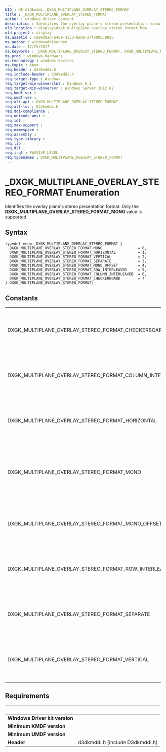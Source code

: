 ```yaml
---
UID : NE:d3dkmddi._DXGK_MULTIPLANE_OVERLAY_STEREO_FORMAT
title : _DXGK_MULTIPLANE_OVERLAY_STEREO_FORMAT
author : windows-driver-content
description : Identifies the overlay plane's stereo presentation format. Only the DXGK_MULTIPLANE_OVERLAY_STEREO_FORMAT_MONO value is supported.
old-location : display\dxgk_multiplane_overlay_stereo_format.htm
old-project : display
ms.assetid : ce9ad02d-645a-4333-9208-27f0805508a5
ms.author : windowsdriverdev
ms.date : 12/29/2017
ms.keywords : _DXGK_MULTIPLANE_OVERLAY_STEREO_FORMAT, DXGK_MULTIPLANE_OVERLAY_STEREO_FORMAT
ms.prod : windows-hardware
ms.technology : windows-devices
ms.topic : enum
req.header : d3dkmddi.h
req.include-header : D3dkmddi.h
req.target-type : Windows
req.target-min-winverclnt : Windows 8.1
req.target-min-winversvr : Windows Server 2012 R2
req.kmdf-ver : 
req.umdf-ver : 
req.alt-api : DXGK_MULTIPLANE_OVERLAY_STEREO_FORMAT
req.alt-loc : D3dkmddi.h
req.ddi-compliance : 
req.unicode-ansi : 
req.idl : 
req.max-support : 
req.namespace : 
req.assembly : 
req.type-library : 
req.lib : 
req.dll : 
req.irql : PASSIVE_LEVEL
req.typenames : DXGK_MULTIPLANE_OVERLAY_STEREO_FORMAT
---
```


# _DXGK_MULTIPLANE_OVERLAY_STEREO_FORMAT Enumeration
Identifies the overlay plane's stereo presentation format. Only the <b>DXGK_MULTIPLANE_OVERLAY_STEREO_FORMAT_MONO</b> value is supported.

## Syntax
````
typedef enum _DXGK_MULTIPLANE_OVERLAY_STEREO_FORMAT { 
  DXGK_MULTIPLANE_OVERLAY_STEREO_FORMAT_MONO                = 0,
  DXGK_MULTIPLANE_OVERLAY_STEREO_FORMAT_HORIZONTAL          = 1,
  DXGK_MULTIPLANE_OVERLAY_STEREO_FORMAT_VERTICAL            = 2,
  DXGK_MULTIPLANE_OVERLAY_STEREO_FORMAT_SEPARATE            = 3,
  DXGK_MULTIPLANE_OVERLAY_STEREO_FORMAT_MONO_OFFSET         = 4,
  DXGK_MULTIPLANE_OVERLAY_STEREO_FORMAT_ROW_INTERLEAVED     = 5,
  DXGK_MULTIPLANE_OVERLAY_STEREO_FORMAT_COLUMN_INTERLEAVED  = 6,
  DXGK_MULTIPLANE_OVERLAY_STEREO_FORMAT_CHECKERBOARD        = 7
} DXGK_MULTIPLANE_OVERLAY_STEREO_FORMAT;
````

## Constants

<table>

<tr>
<td>DXGK_MULTIPLANE_OVERLAY_STEREO_FORMAT_CHECKERBOARD</td>
<td>Reserved for system use. Do not use in your driver.</td>
</tr>

<tr>
<td>DXGK_MULTIPLANE_OVERLAY_STEREO_FORMAT_COLUMN_INTERLEAVED</td>
<td>Reserved for system use. Do not use in your driver.</td>
</tr>

<tr>
<td>DXGK_MULTIPLANE_OVERLAY_STEREO_FORMAT_HORIZONTAL</td>
<td>Reserved for system use. Do not use in your driver.</td>
</tr>

<tr>
<td>DXGK_MULTIPLANE_OVERLAY_STEREO_FORMAT_MONO</td>
<td>The overplay plane data is presented in mono (non-stereo) format.</td>
</tr>

<tr>
<td>DXGK_MULTIPLANE_OVERLAY_STEREO_FORMAT_MONO_OFFSET</td>
<td>Reserved for system use. Do not use in your driver.</td>
</tr>

<tr>
<td>DXGK_MULTIPLANE_OVERLAY_STEREO_FORMAT_ROW_INTERLEAVED</td>
<td>Reserved for system use. Do not use in your driver.</td>
</tr>

<tr>
<td>DXGK_MULTIPLANE_OVERLAY_STEREO_FORMAT_SEPARATE</td>
<td>Reserved for system use. Do not use in your driver.</td>
</tr>

<tr>
<td>DXGK_MULTIPLANE_OVERLAY_STEREO_FORMAT_VERTICAL</td>
<td>Reserved for system use. Do not use in your driver.</td>
</tr>
</table>


## Requirements
| &nbsp; | &nbsp; |
| ---- |:---- |
| **Windows Driver kit version** |  |
| **Minimum KMDF version** |  |
| **Minimum UMDF version** |  |
| **Header** | d3dkmddi.h (include D3dkmddi.h) |